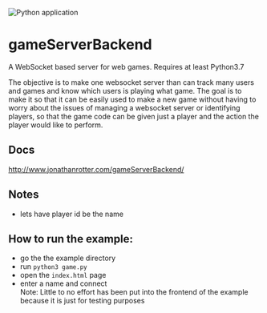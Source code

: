 ![Python application](https://github.com/hydrogen602/gameServerBackend/workflows/Python%20application/badge.svg)
# gameServerBackend
A WebSocket based server for web games. Requires at least Python3.7

The objective is to make one websocket server than can track many users and games and know which users is playing what game. 
The goal is to make it so that it can be easily used to make a new game without having to worry about the issues of managing a
websocket server or identifying players, so that the game code can be given just a player and the action the player would like to perform.

## Docs

http://www.jonathanrotter.com/gameServerBackend/

## Notes
- lets have player id be the name

## How to run the example:
- go the the example directory
- run `python3 game.py`
- open the `index.html` page
- enter a name and connect  
Note: Little to no effort has been put into the frontend of the example because it is just for testing purposes
